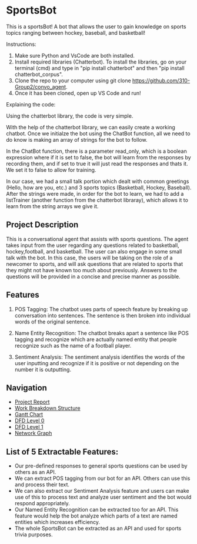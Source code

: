 # SportsBot

This is a sportsBot! A bot that allows the user to gain knowledge on sports topics ranging between hockey, baseball, and basketball! 

Instructions:
1. Make sure Python and VsCode are both installed.
2. Install required libraries (Chatterbot). To install the libraries, go on your terminal (cmd) and type in "pip install chatterbot" and then "pip install chatterbot_corpus".
3. Clone the repo to your computer using git clone https://github.com/310-Group2/convo_agent.
4. Once it has been cloned, open up VS Code and run!


Explaining the code:

Using the chatterbot library, the code is very simple.

With the help of the chatterbot library, we can easily create a working chatbot. Once we initialze the bot using the ChatBot function, all we need to do know is making an array of strings for the bot to follow.


In the ChatBot function, there is a parameter read_only, which is a boolean expression where if it is set to false, the bot will learn from the responses by recording them, and if set to true it will just read the responses and thats it. We set it to false to allow for training.


In our case, we had a small talk portion which dealt with common greetings (Hello, how are you, etc.) and 3 sports topics (Basketball, Hockey, Baseball).
After the strings were made, in order for the bot to learn, we had to add a listTrainer (another function from the chatterbot libraray), which allows it to learn from the string arrays we give it.

## Project Description

This is a conversational agent that assists with sports questions. The agent takes input from the user regarding any questions related to basketball, hockey,football, and basketball. The user can also engage in some small talk with the bot. In this case, the users will be taking on the role of a newcomer to sports, and will ask questions that are related to sports that they might not have known too much about previously. Answers to the questions will be provided in a concise and precise manner as possible. 

## Features

1. POS Tagging: 
The chatbot uses parts of speech feature by breaking up conversation into sentences. The sentence is then broken into individual words of the original sentence. 

2. Name Entity Recognition: 
The chatbot breaks apart a sentence like POS tagging and recognize which are actually named entity that people recognize such as the name of a football player.

3. Sentiment Analysis:
The sentiment analysis identifies the words of the user inputting and recognize if it is positive or not depending on the number it is outputting. 
## Navigation

* [Project Report](https://github.com/310-Group2/convo_agent/blob/main/Documentation/310%20Project%20Plan.pdf)
* [Work Breakdown Structure](https://github.com/310-Group2/convo_agent/blob/main/Documentation/WBS.jpg)
* [Gantt Chart](https://github.com/310-Group2/convo_agent/blob/main/Documentation/Gantt%20Chart.pdf)
* [DFD Level 0](https://github.com/310-Group2/convo_agent/blob/main/Documentation/DFD-Level0.png)
* [DFD Level 1](https://github.com/310-Group2/convo_agent/blob/main/Documentation/DFD-Level1.png)
* [Network Graph](https://github.com/310-Group2/convo_agent/blob/main/Documentation/Network%20Graph.png)

## List of 5 Extractable Features:

* Our pre-defined responses to general sports questions can be used by others as an API.
* We can extract POS tagging from our bot for an API. Others can use this and process their text.
* We can also extract our Sentiment Analysis feature and users can make use of this to process text and analyze user sentiment and the bot would respond appropriately.
* Our Named Entity Recognition can be extracted too for an API. This feature would help the bot analyze which parts of a text are named entities which increases efficiency.
* The whole SportsBot can be extracted as an API and used for sports trivia purposes.



